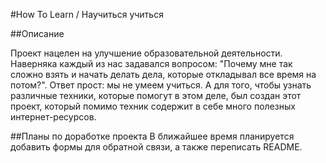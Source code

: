 #How To Learn / Научиться учиться

##Описание

Проект нацелен на улучшение образовательной деятельности. Наверняка каждый из нас задавался вопросом: "Почему мне так сложно взять и начать делать дела, которые откладывал все время на потом?". Ответ прост: мы не умеем учиться. А для того, чтобы узнать различные техники, которые помогут в этом деле, был создан этот проект, который помимо техник содержит в себе много полезных интернет-ресурсов.

##Планы по доработке проекта
В ближайшее время планируется добавить формы для обратной связи, а также переписать README.
